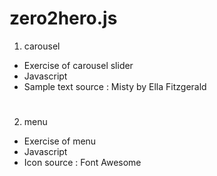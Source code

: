 # zero2hero.js

1. carousel
  - Exercise of carousel slider
  - Javascript
  - Sample text source : Misty by Ella Fitzgerald
# 
2. menu
  - Exercise of menu
  - Javascript
  - Icon source : Font Awesome
